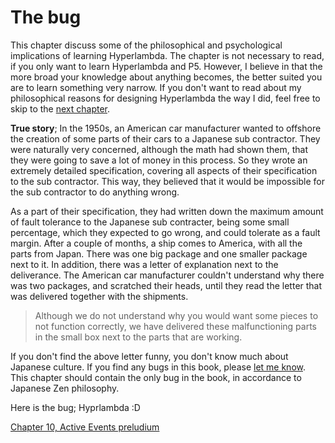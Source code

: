 # The bug

This chapter discuss some of the philosophical and psychological implications of learning Hyperlambda. The chapter is not necessary to read, if you only want to learn Hyperlambda and P5. However, I believe in that the more broad your knowledge about anything becomes, the better suited you are to learn something very narrow. If you don't want to read about my philosophical reasons for designing Hyperlambda the way I did, feel free to skip to the [next chapter](chapter-10.md).

**True story**; In the 1950s, an American car manufacturer wanted to offshore the creation of some parts of their cars to a Japanese sub contractor. They were naturally very concerned, although the math had shown them, that they were going to save a lot of money in this process. So they wrote an extremely detailed specification, covering all aspects of their specification to the sub contractor. This way, they believed that it would be impossible for the sub contractor to do anything wrong.

As a part of their specification, they had written down the maximum amount of fault tolerance to the Japanese sub contracter, being some small percentage, which they expected to go wrong, and could tolerate as a fault margin. After a couple of months, a ship comes to America, with all the parts from Japan. There was one big package and one smaller package next to it. In addition, there was a letter of explanation next to the deliverance. The American car manufacturer couldn't understand why there was two packages, and scratched their heads, until they read the letter that was delivered together with the shipments.

> Although we do not understand why you would want some pieces to not function correctly, we have delivered these malfunctioning parts in the small box next to the parts that are working.

If you don't find the above letter funny, you don't know much about Japanese culture. If you find any bugs in this book, please [let me know](https://github.com/polterguy/phosphorusfive-dox/issues). This chapter should contain the only bug in the book, in accordance to Japanese Zen philosophy.

Here is the bug; Hyprlambda :D

[Chapter 10, Active Events preludium](chapter-10.md)
